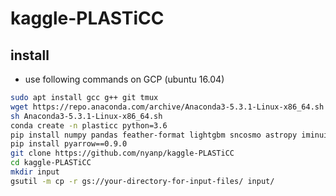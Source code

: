 # kaggle-PLASTiCC

## install
- use following commands on GCP (ubuntu 16.04)

```bash
sudo apt install gcc g++ git tmux
wget https://repo.anaconda.com/archive/Anaconda3-5.3.1-Linux-x86_64.sh
sh Anaconda3-5.3.1-Linux-x86_64.sh
conda create -n plasticc python=3.6
pip install numpy pandas feather-format lightgbm sncosmo astropy iminuit tqdm matplotlib
pip install pyarrow==0.9.0
git clone https://github.com/nyanp/kaggle-PLASTiCC
cd kaggle-PLASTiCC
mkdir input
gsutil -m cp -r gs://your-directory-for-input-files/ input/
```
